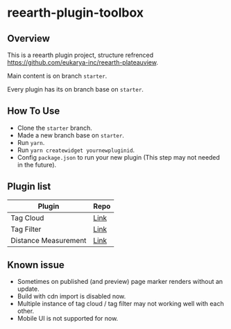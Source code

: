# reearth-plugin-toolbox
## Overview

This is a reearth plugin project, structure refrenced https://github.com/eukarya-inc/reearth-plateauview.

Main content is on branch `starter`.

Every plugin has its on branch base on `starter`.

## How To Use

- Clone the `starter` branch.
- Made a new branch base on `starter`.
- Run `yarn`.
- Run `yarn createwidget yournewpluginid`.
- Config `package.json` to run your new plugin (This step may not needed in the future).

## Plugin list

| Plugin      | Repo        |
| ----------- | ----------- |
| Tag Cloud   | [Link](https://github.com/airslice/reearth-plugin-tag-cloud)  |
| Tag Filter  | [Link](https://github.com/airslice/reearth-plugin-tag-filter) |
| Distance Measurement | [Link](https://github.com/airslice/reearth-plugin-distance-measurement) |

## Known issue

- Sometimes on published (and preview) page marker renders without an update.
- Build with cdn import is disabled now.
- Multiple instance of tag cloud / tag filter may not working well with each other.
- Mobile UI is not supported for now.
